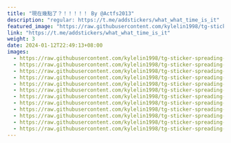 ```yaml
---
title: "現在幾點了？！！！！！ By @Actfs2013"
description: "regular: https://t.me/addstickers/what_what_time_is_it"
featured_image: "https://raw.githubusercontent.com/kylelin1998/tg-sticker-spreading-worldwide-images/main/img/604e53b6-8585-454c-a6d1-d68eb2877b1a.jpg"
link: "https://t.me/addstickers/what_what_time_is_it"
weight: 3
date: 2024-01-12T22:49:13+08:00
images:
  - https://raw.githubusercontent.com/kylelin1998/tg-sticker-spreading-worldwide-images/main/img/604e53b6-8585-454c-a6d1-d68eb2877b1a.jpg
  - https://raw.githubusercontent.com/kylelin1998/tg-sticker-spreading-worldwide-images/main/img/d1b90fda-fe5d-490f-a993-89556a7df8e7.jpg
  - https://raw.githubusercontent.com/kylelin1998/tg-sticker-spreading-worldwide-images/main/img/76dbe1bb-1d06-4242-89ce-dc5b486fe8ef.jpg
  - https://raw.githubusercontent.com/kylelin1998/tg-sticker-spreading-worldwide-images/main/img/1673c493-ddbe-4af0-b1cf-e958d14364bb.jpg
  - https://raw.githubusercontent.com/kylelin1998/tg-sticker-spreading-worldwide-images/main/img/b298f406-f3e2-4643-b5a7-97b84dfa1b61.jpg
  - https://raw.githubusercontent.com/kylelin1998/tg-sticker-spreading-worldwide-images/main/img/2ba2ebba-1599-4fe7-9c34-25b4acc32be0.jpg
  - https://raw.githubusercontent.com/kylelin1998/tg-sticker-spreading-worldwide-images/main/img/29dde61a-5341-441e-864f-b7c7d2d1efe1.jpg
  - https://raw.githubusercontent.com/kylelin1998/tg-sticker-spreading-worldwide-images/main/img/7e286b47-0f33-46a6-a9d6-4c27c2127405.jpg
  - https://raw.githubusercontent.com/kylelin1998/tg-sticker-spreading-worldwide-images/main/img/a6b9dd70-c29b-4430-9e2e-3c27de1c67b7.jpg
  - https://raw.githubusercontent.com/kylelin1998/tg-sticker-spreading-worldwide-images/main/img/6937d015-5806-434a-9ca2-e0f35ba41b1a.jpg
  - https://raw.githubusercontent.com/kylelin1998/tg-sticker-spreading-worldwide-images/main/img/bf5ca763-5a79-4593-abd8-cbe5917439b3.jpg
  - https://raw.githubusercontent.com/kylelin1998/tg-sticker-spreading-worldwide-images/main/img/4016e125-1d89-4574-ad44-01d1b061ce73.jpg
---
```

